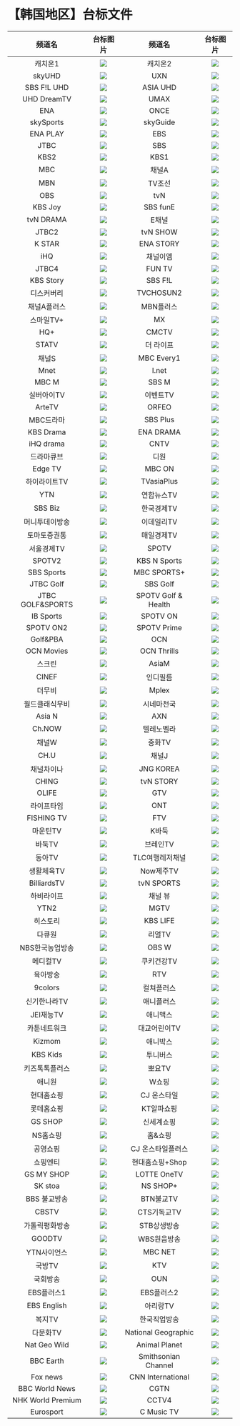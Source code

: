 # 【韩国地区】台标文件
|频道名|台标图片|频道名|台标图片|
|:---:|:---:|:---:|:---:|
|캐치온1|<img src="https://raw.githubusercontent.com/atsushi444/iptv/main/logo/kr/No.62.png">|캐치온2|<img src="https://raw.githubusercontent.com/atsushi444/iptv/main/logo/kr/No.63.png">|
|skyUHD|<img src="https://raw.githubusercontent.com/atsushi444/iptv/main/logo/kr/No.127.png">|UXN|<img src="https://raw.githubusercontent.com/atsushi444/iptv/main/logo/kr/No.128.png">|
|SBS F!L UHD|<img src="https://raw.githubusercontent.com/atsushi444/iptv/main/logo/kr/No.129.png">|ASIA UHD|<img src="https://raw.githubusercontent.com/atsushi444/iptv/main/logo/kr/No.130.png">|
|UHD DreamTV|<img src="https://raw.githubusercontent.com/atsushi444/iptv/main/logo/kr/No.131.png">|UMAX|<img src="https://raw.githubusercontent.com/atsushi444/iptv/main/logo/kr/No.132.png">|
|ENA|<img src="https://raw.githubusercontent.com/atsushi444/iptv/main/logo/kr/No.1.png">|ONCE|<img src="https://raw.githubusercontent.com/atsushi444/iptv/main/logo/kr/No.42.png">|
|skySports|<img src="https://raw.githubusercontent.com/atsushi444/iptv/main/logo/kr/No.202.png">|skyGuide|<img src="https://raw.githubusercontent.com/atsushi444/iptv/main/logo/kr/No.505.png">|
|ENA PLAY|<img src="https://raw.githubusercontent.com/atsushi444/iptv/main/logo/kr/No.510.png">|EBS|<img src="https://raw.githubusercontent.com/atsushi444/iptv/main/logo/kr/No.3.png">|
|JTBC|<img src="https://raw.githubusercontent.com/atsushi444/iptv/main/logo/kr/No.4.png">|SBS|<img src="https://raw.githubusercontent.com/atsushi444/iptv/main/logo/kr/No.5.png">|
|KBS2|<img src="https://raw.githubusercontent.com/atsushi444/iptv/main/logo/kr/No.7.png">|KBS1|<img src="https://raw.githubusercontent.com/atsushi444/iptv/main/logo/kr/No.7.png">|
|MBC|<img src="https://raw.githubusercontent.com/atsushi444/iptv/main/logo/kr/No.11.png">|채널A|<img src="https://raw.githubusercontent.com/atsushi444/iptv/main/logo/kr/No.13.png">|
|MBN|<img src="https://raw.githubusercontent.com/atsushi444/iptv/main/logo/kr/No.16.png">|TV조선|<img src="https://raw.githubusercontent.com/atsushi444/iptv/main/logo/kr/No.18.png">|
|OBS|<img src="https://raw.githubusercontent.com/atsushi444/iptv/main/logo/kr/No.30.png">|tvN|<img src="https://raw.githubusercontent.com/atsushi444/iptv/main/logo/kr/No.20.png">|
|KBS Joy|<img src="https://raw.githubusercontent.com/atsushi444/iptv/main/logo/kr/No.27.png">|SBS funE|<img src="https://raw.githubusercontent.com/atsushi444/iptv/main/logo/kr/No.38.png">|
|tvN DRAMA|<img src="https://raw.githubusercontent.com/atsushi444/iptv/main/logo/kr/No.43.png">|E채널|<img src="https://raw.githubusercontent.com/atsushi444/iptv/main/logo/kr/No.44.png">|
|JTBC2|<img src="https://raw.githubusercontent.com/atsushi444/iptv/main/logo/kr/No.45.png">|tvN SHOW|<img src="https://raw.githubusercontent.com/atsushi444/iptv/main/logo/kr/No.46.png">|
|K STAR|<img src="https://raw.githubusercontent.com/atsushi444/iptv/main/logo/kr/No.48.png">|ENA STORY|<img src="https://raw.githubusercontent.com/atsushi444/iptv/main/logo/kr/No.51.png">|
|iHQ|<img src="https://raw.githubusercontent.com/atsushi444/iptv/main/logo/kr/No.53.png">|채널이엠|<img src="https://raw.githubusercontent.com/atsushi444/iptv/main/logo/kr/No.57.png">|
|JTBC4|<img src="https://raw.githubusercontent.com/atsushi444/iptv/main/logo/kr/No.65.png">|FUN TV|<img src="https://raw.githubusercontent.com/atsushi444/iptv/main/logo/kr/No.83.png">|
|KBS Story|<img src="https://raw.githubusercontent.com/atsushi444/iptv/main/logo/kr/No.87.png">|SBS F!L|<img src="https://raw.githubusercontent.com/atsushi444/iptv/main/logo/kr/No.88.png">|
|디스커버리|<img src="https://raw.githubusercontent.com/atsushi444/iptv/main/logo/kr/No.101.png">|TVCHOSUN2|<img src="https://raw.githubusercontent.com/atsushi444/iptv/main/logo/kr/No.109.png">|
|채널A플러스|<img src="https://raw.githubusercontent.com/atsushi444/iptv/main/logo/kr/No.110.png">|MBN플러스|<img src="https://raw.githubusercontent.com/atsushi444/iptv/main/logo/kr/No.111.png">|
|스마일TV+|<img src="https://raw.githubusercontent.com/atsushi444/iptv/main/logo/kr/No.115.png">|MX|<img src="https://raw.githubusercontent.com/atsushi444/iptv/main/logo/kr/No.119.png">|
|HQ+|<img src="https://raw.githubusercontent.com/atsushi444/iptv/main/logo/kr/No.124.png">|CMCTV|<img src="https://raw.githubusercontent.com/atsushi444/iptv/main/logo/kr/No.134.png">|
|STATV|<img src="https://raw.githubusercontent.com/atsushi444/iptv/main/logo/kr/No.148.png">|더 라이프|<img src="https://raw.githubusercontent.com/atsushi444/iptv/main/logo/kr/No.149.png">|
|채널S|<img src="https://raw.githubusercontent.com/atsushi444/iptv/main/logo/kr/No.150.png">|MBC Every1|<img src="https://raw.githubusercontent.com/atsushi444/iptv/main/logo/kr/No.500.png">|
|Mnet|<img src="https://raw.githubusercontent.com/atsushi444/iptv/main/logo/kr/No.39.png">|I.net|<img src="https://raw.githubusercontent.com/atsushi444/iptv/main/logo/kr/No.99.png">|
|MBC M|<img src="https://raw.githubusercontent.com/atsushi444/iptv/main/logo/kr/No.112.png">|SBS M|<img src="https://raw.githubusercontent.com/atsushi444/iptv/main/logo/kr/No.113.png">|
|실버아이TV|<img src="https://raw.githubusercontent.com/atsushi444/iptv/main/logo/kr/No.118.png">|이벤트TV|<img src="https://raw.githubusercontent.com/atsushi444/iptv/main/logo/kr/No.123.png">|
|ArteTV|<img src="https://raw.githubusercontent.com/atsushi444/iptv/main/logo/kr/No.303.png">|ORFEO|<img src="https://raw.githubusercontent.com/atsushi444/iptv/main/logo/kr/No.304.png">|
|MBC드라마|<img src="https://raw.githubusercontent.com/atsushi444/iptv/main/logo/kr/No.29.png">|SBS Plus|<img src="https://raw.githubusercontent.com/atsushi444/iptv/main/logo/kr/No.32.png">|
|KBS Drama|<img src="https://raw.githubusercontent.com/atsushi444/iptv/main/logo/kr/No.34.png">|ENA DRAMA|<img src="https://raw.githubusercontent.com/atsushi444/iptv/main/logo/kr/No.36.png">|
|iHQ drama|<img src="https://raw.githubusercontent.com/atsushi444/iptv/main/logo/kr/No.37.png">|CNTV|<img src="https://raw.githubusercontent.com/atsushi444/iptv/main/logo/kr/No.47.png">|
|드라마큐브|<img src="https://raw.githubusercontent.com/atsushi444/iptv/main/logo/kr/No.49.png">|디원|<img src="https://raw.githubusercontent.com/atsushi444/iptv/main/logo/kr/No.56.png">|
|Edge TV|<img src="https://raw.githubusercontent.com/atsushi444/iptv/main/logo/kr/No.58.png">|MBC ON|<img src="https://raw.githubusercontent.com/atsushi444/iptv/main/logo/kr/No.59.png">|
|하이라이트TV|<img src="https://raw.githubusercontent.com/atsushi444/iptv/main/logo/kr/No.82.png">|TVasiaPlus|<img src="https://raw.githubusercontent.com/atsushi444/iptv/main/logo/kr/No.145.png">|
|YTN|<img src="https://raw.githubusercontent.com/atsushi444/iptv/main/logo/kr/No.0.png">|연합뉴스TV|<img src="https://raw.githubusercontent.com/atsushi444/iptv/main/logo/kr/No.23.png">|
|SBS Biz|<img src="https://raw.githubusercontent.com/atsushi444/iptv/main/logo/kr/No.25.png">|한국경제TV|<img src="https://raw.githubusercontent.com/atsushi444/iptv/main/logo/kr/No.91.png">|
|머니투데이방송|<img src="https://raw.githubusercontent.com/atsushi444/iptv/main/logo/kr/No.92.png">|이데일리TV|<img src="https://raw.githubusercontent.com/atsushi444/iptv/main/logo/kr/No.93.png">|
|토마토증권통|<img src="https://raw.githubusercontent.com/atsushi444/iptv/main/logo/kr/No.94.png">|매일경제TV|<img src="https://raw.githubusercontent.com/atsushi444/iptv/main/logo/kr/No.95.png">|
|서울경제TV|<img src="https://raw.githubusercontent.com/atsushi444/iptv/main/logo/kr/No.96.png">|SPOTV|<img src="https://raw.githubusercontent.com/atsushi444/iptv/main/logo/kr/No.200.png">|
|SPOTV2|<img src="https://raw.githubusercontent.com/atsushi444/iptv/main/logo/kr/No.201.png">|KBS N Sports|<img src="https://raw.githubusercontent.com/atsushi444/iptv/main/logo/kr/No.203.png">|
|SBS Sports|<img src="https://raw.githubusercontent.com/atsushi444/iptv/main/logo/kr/No.204.png">|MBC SPORTS+|<img src="https://raw.githubusercontent.com/atsushi444/iptv/main/logo/kr/No.205.png">|
|JTBC Golf|<img src="https://raw.githubusercontent.com/atsushi444/iptv/main/logo/kr/No.206.png">|SBS Golf|<img src="https://raw.githubusercontent.com/atsushi444/iptv/main/logo/kr/No.207.png">|
|JTBC GOLF&SPORTS|<img src="https://raw.githubusercontent.com/atsushi444/iptv/main/logo/kr/No.208.png">|SPOTV Golf & Health|<img src="https://raw.githubusercontent.com/atsushi444/iptv/main/logo/kr/No.209.png">|
|IB Sports|<img src="https://raw.githubusercontent.com/atsushi444/iptv/main/logo/kr/No.210.png">|SPOTV ON|<img src="https://raw.githubusercontent.com/atsushi444/iptv/main/logo/kr/No.212.png">|
|SPOTV ON2|<img src="https://raw.githubusercontent.com/atsushi444/iptv/main/logo/kr/No.213.png">|SPOTV Prime|<img src="https://raw.githubusercontent.com/atsushi444/iptv/main/logo/kr/No.214.png">|
|Golf&PBA|<img src="https://raw.githubusercontent.com/atsushi444/iptv/main/logo/kr/No.218.png">|OCN|<img src="https://raw.githubusercontent.com/atsushi444/iptv/main/logo/kr/No.52.png">|
|OCN Movies|<img src="https://raw.githubusercontent.com/atsushi444/iptv/main/logo/kr/No.61.png">|OCN Thrills|<img src="https://raw.githubusercontent.com/atsushi444/iptv/main/logo/kr/No.64.png">|
|스크린|<img src="https://raw.githubusercontent.com/atsushi444/iptv/main/logo/kr/No.66.png">|AsiaM|<img src="https://raw.githubusercontent.com/atsushi444/iptv/main/logo/kr/No.67.png">|
|CINEF|<img src="https://raw.githubusercontent.com/atsushi444/iptv/main/logo/kr/No.68.png">|인디필름|<img src="https://raw.githubusercontent.com/atsushi444/iptv/main/logo/kr/No.69.png">|
|더무비|<img src="https://raw.githubusercontent.com/atsushi444/iptv/main/logo/kr/No.70.png">|Mplex|<img src="https://raw.githubusercontent.com/atsushi444/iptv/main/logo/kr/No.71.png">|
|월드클래식무비|<img src="https://raw.githubusercontent.com/atsushi444/iptv/main/logo/kr/No.72.png">|시네마천국|<img src="https://raw.githubusercontent.com/atsushi444/iptv/main/logo/kr/No.125.png">|
|Asia N|<img src="https://raw.githubusercontent.com/atsushi444/iptv/main/logo/kr/No.54.png">|AXN|<img src="https://raw.githubusercontent.com/atsushi444/iptv/main/logo/kr/No.73.png">|
|Ch.NOW|<img src="https://raw.githubusercontent.com/atsushi444/iptv/main/logo/kr/No.74.png">|텔레노벨라|<img src="https://raw.githubusercontent.com/atsushi444/iptv/main/logo/kr/No.75.png">|
|채널W|<img src="https://raw.githubusercontent.com/atsushi444/iptv/main/logo/kr/No.76.png">|중화TV|<img src="https://raw.githubusercontent.com/atsushi444/iptv/main/logo/kr/No.77.png">|
|CH.U|<img src="https://raw.githubusercontent.com/atsushi444/iptv/main/logo/kr/No.78.png">|채널J|<img src="https://raw.githubusercontent.com/atsushi444/iptv/main/logo/kr/No.79.png">|
|채널차이나|<img src="https://raw.githubusercontent.com/atsushi444/iptv/main/logo/kr/No.80.png">|JNG KOREA|<img src="https://raw.githubusercontent.com/atsushi444/iptv/main/logo/kr/No.84.png">|
|CHING|<img src="https://raw.githubusercontent.com/atsushi444/iptv/main/logo/kr/No.114.png">|tvN STORY|<img src="https://raw.githubusercontent.com/atsushi444/iptv/main/logo/kr/No.41.png">|
|OLIFE|<img src="https://raw.githubusercontent.com/atsushi444/iptv/main/logo/kr/No.50.png">|GTV|<img src="https://raw.githubusercontent.com/atsushi444/iptv/main/logo/kr/No.55.png">|
|라이프타임|<img src="https://raw.githubusercontent.com/atsushi444/iptv/main/logo/kr/No.86.png">|ONT|<img src="https://raw.githubusercontent.com/atsushi444/iptv/main/logo/kr/No.97.png">|
|FISHING TV|<img src="https://raw.githubusercontent.com/atsushi444/iptv/main/logo/kr/No.120.png">|FTV|<img src="https://raw.githubusercontent.com/atsushi444/iptv/main/logo/kr/No.121.png">|
|마운틴TV|<img src="https://raw.githubusercontent.com/atsushi444/iptv/main/logo/kr/No.122.png">|K바둑|<img src="https://raw.githubusercontent.com/atsushi444/iptv/main/logo/kr/">|
|바둑TV|<img src="https://raw.githubusercontent.com/atsushi444/iptv/main/logo/kr/">|브레인TV|<img src="https://raw.githubusercontent.com/atsushi444/iptv/main/logo/kr/">|
|동아TV|<img src="https://raw.githubusercontent.com/atsushi444/iptv/main/logo/kr/">|TLC여행레저채널|<img src="https://raw.githubusercontent.com/atsushi444/iptv/main/logo/kr/">|
|생활체육TV|<img src="https://raw.githubusercontent.com/atsushi444/iptv/main/logo/kr/">|Now제주TV|<img src="https://raw.githubusercontent.com/atsushi444/iptv/main/logo/kr/">|
|BilliardsTV|<img src="https://raw.githubusercontent.com/atsushi444/iptv/main/logo/kr/">|tvN SPORTS|<img src="https://raw.githubusercontent.com/atsushi444/iptv/main/logo/kr/">|
|하비라이프|<img src="https://raw.githubusercontent.com/atsushi444/iptv/main/logo/kr/">|채널 뷰|<img src="https://raw.githubusercontent.com/atsushi444/iptv/main/logo/kr/">|
|YTN2|<img src="https://raw.githubusercontent.com/atsushi444/iptv/main/logo/kr/">|MGTV|<img src="https://raw.githubusercontent.com/atsushi444/iptv/main/logo/kr/">|
|히스토리|<img src="https://raw.githubusercontent.com/atsushi444/iptv/main/logo/kr/">|KBS LIFE|<img src="https://raw.githubusercontent.com/atsushi444/iptv/main/logo/kr/">|
|다큐원|<img src="https://raw.githubusercontent.com/atsushi444/iptv/main/logo/kr/">|리얼TV|<img src="https://raw.githubusercontent.com/atsushi444/iptv/main/logo/kr/">|
|NBS한국농업방송|<img src="https://raw.githubusercontent.com/atsushi444/iptv/main/logo/kr/">|OBS W|<img src="https://raw.githubusercontent.com/atsushi444/iptv/main/logo/kr/">|
|메디컬TV|<img src="https://raw.githubusercontent.com/atsushi444/iptv/main/logo/kr/">|쿠키건강TV|<img src="https://raw.githubusercontent.com/atsushi444/iptv/main/logo/kr/">|
|육아방송|<img src="https://raw.githubusercontent.com/atsushi444/iptv/main/logo/kr/">|RTV|<img src="https://raw.githubusercontent.com/atsushi444/iptv/main/logo/kr/">|
|9colors|<img src="https://raw.githubusercontent.com/atsushi444/iptv/main/logo/kr/">|컬쳐플러스|<img src="https://raw.githubusercontent.com/atsushi444/iptv/main/logo/kr/">|
|신기한나라TV|<img src="https://raw.githubusercontent.com/atsushi444/iptv/main/logo/kr/">|애니플러스|<img src="https://raw.githubusercontent.com/atsushi444/iptv/main/logo/kr/">|
|JEI재능TV|<img src="https://raw.githubusercontent.com/atsushi444/iptv/main/logo/kr/">|애니맥스|<img src="https://raw.githubusercontent.com/atsushi444/iptv/main/logo/kr/">|
|카툰네트워크|<img src="https://raw.githubusercontent.com/atsushi444/iptv/main/logo/kr/">|대교어린이TV|<img src="https://raw.githubusercontent.com/atsushi444/iptv/main/logo/kr/">|
|Kizmom|<img src="https://raw.githubusercontent.com/atsushi444/iptv/main/logo/kr/">|애니박스|<img src="https://raw.githubusercontent.com/atsushi444/iptv/main/logo/kr/">|
|KBS Kids|<img src="https://raw.githubusercontent.com/atsushi444/iptv/main/logo/kr/">|투니버스|<img src="https://raw.githubusercontent.com/atsushi444/iptv/main/logo/kr/">|
|키즈톡톡플러스|<img src="https://raw.githubusercontent.com/atsushi444/iptv/main/logo/kr/">|뽀요TV|<img src="https://raw.githubusercontent.com/atsushi444/iptv/main/logo/kr/">|
|애니원|<img src="https://raw.githubusercontent.com/atsushi444/iptv/main/logo/kr/">|W쇼핑|<img src="https://raw.githubusercontent.com/atsushi444/iptv/main/logo/kr/">|
|현대홈쇼핑|<img src="https://raw.githubusercontent.com/atsushi444/iptv/main/logo/kr/">|CJ 온스타일|<img src="https://raw.githubusercontent.com/atsushi444/iptv/main/logo/kr/">|
|롯데홈쇼핑|<img src="https://raw.githubusercontent.com/atsushi444/iptv/main/logo/kr/">|KT알파쇼핑|<img src="https://raw.githubusercontent.com/atsushi444/iptv/main/logo/kr/">|
|GS SHOP|<img src="https://raw.githubusercontent.com/atsushi444/iptv/main/logo/kr/">|신세계쇼핑|<img src="https://raw.githubusercontent.com/atsushi444/iptv/main/logo/kr/">|
|NS홈쇼핑|<img src="https://raw.githubusercontent.com/atsushi444/iptv/main/logo/kr/">|홈&쇼핑|<img src="https://raw.githubusercontent.com/atsushi444/iptv/main/logo/kr/">|
|공영쇼핑|<img src="https://raw.githubusercontent.com/atsushi444/iptv/main/logo/kr/">|CJ 온스타일플러스|<img src="https://raw.githubusercontent.com/atsushi444/iptv/main/logo/kr/">|
|쇼핑엔티|<img src="https://raw.githubusercontent.com/atsushi444/iptv/main/logo/kr/">|현대홈쇼핑+Shop|<img src="https://raw.githubusercontent.com/atsushi444/iptv/main/logo/kr/">|
|GS MY SHOP|<img src="https://raw.githubusercontent.com/atsushi444/iptv/main/logo/kr/">|LOTTE OneTV|<img src="https://raw.githubusercontent.com/atsushi444/iptv/main/logo/kr/">|
|SK stoa|<img src="https://raw.githubusercontent.com/atsushi444/iptv/main/logo/kr/">|NS SHOP+|<img src="https://raw.githubusercontent.com/atsushi444/iptv/main/logo/kr/">|
|BBS 불교방송|<img src="https://raw.githubusercontent.com/atsushi444/iptv/main/logo/kr/">|BTN불교TV|<img src="https://raw.githubusercontent.com/atsushi444/iptv/main/logo/kr/">|
|CBSTV|<img src="https://raw.githubusercontent.com/atsushi444/iptv/main/logo/kr/">|CTS기독교TV|<img src="https://raw.githubusercontent.com/atsushi444/iptv/main/logo/kr/">|
|가톨릭평화방송|<img src="https://raw.githubusercontent.com/atsushi444/iptv/main/logo/kr/">|STB상생방송|<img src="https://raw.githubusercontent.com/atsushi444/iptv/main/logo/kr/">|
|GOODTV|<img src="https://raw.githubusercontent.com/atsushi444/iptv/main/logo/kr/">|WBS원음방송|<img src="https://raw.githubusercontent.com/atsushi444/iptv/main/logo/kr/">|
|YTN사이언스|<img src="https://raw.githubusercontent.com/atsushi444/iptv/main/logo/kr/">|MBC NET|<img src="https://raw.githubusercontent.com/atsushi444/iptv/main/logo/kr/">|
|국방TV|<img src="https://raw.githubusercontent.com/atsushi444/iptv/main/logo/kr/">|KTV|<img src="https://raw.githubusercontent.com/atsushi444/iptv/main/logo/kr/">|
|국회방송|<img src="https://raw.githubusercontent.com/atsushi444/iptv/main/logo/kr/">|OUN|<img src="https://raw.githubusercontent.com/atsushi444/iptv/main/logo/kr/">|
|EBS플러스1|<img src="https://raw.githubusercontent.com/atsushi444/iptv/main/logo/kr/">|EBS플러스2|<img src="https://raw.githubusercontent.com/atsushi444/iptv/main/logo/kr/">|
|EBS English|<img src="https://raw.githubusercontent.com/atsushi444/iptv/main/logo/kr/">|아리랑TV|<img src="https://raw.githubusercontent.com/atsushi444/iptv/main/logo/kr/">|
|복지TV|<img src="https://raw.githubusercontent.com/atsushi444/iptv/main/logo/kr/">|한국직업방송|<img src="https://raw.githubusercontent.com/atsushi444/iptv/main/logo/kr/">|
|다문화TV|<img src="https://raw.githubusercontent.com/atsushi444/iptv/main/logo/kr/">|National Geographic|<img src="https://raw.githubusercontent.com/atsushi444/iptv/main/logo/kr/">|
|Nat Geo Wild|<img src="https://raw.githubusercontent.com/atsushi444/iptv/main/logo/kr/">|Animal Planet|<img src="https://raw.githubusercontent.com/atsushi444/iptv/main/logo/kr/">|
|BBC Earth|<img src="https://raw.githubusercontent.com/atsushi444/iptv/main/logo/kr/">|Smithsonian Channel|<img src="https://raw.githubusercontent.com/atsushi444/iptv/main/logo/kr/">|
|Fox news|<img src="https://raw.githubusercontent.com/atsushi444/iptv/main/logo/kr/">|CNN International|<img src="https://raw.githubusercontent.com/atsushi444/iptv/main/logo/kr/">|
|BBC World News|<img src="https://raw.githubusercontent.com/atsushi444/iptv/main/logo/kr/">|CGTN|<img src="https://raw.githubusercontent.com/atsushi444/iptv/main/logo/kr/">|
|NHK World Premium|<img src="https://raw.githubusercontent.com/atsushi444/iptv/main/logo/kr/">|CCTV4|<img src="https://raw.githubusercontent.com/atsushi444/iptv/main/logo/kr/">|
|Eurosport|<img src="https://raw.githubusercontent.com/atsushi444/iptv/main/logo/kr/">|C Music TV|<img src="https://raw.githubusercontent.com/atsushi444/iptv/main/logo/kr/">|
